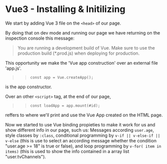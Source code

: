 # Vue3 - Installing & Initilizing

We start by adding Vue 3 file on the `<head>` of our page.

By doing that on dev mode and running our page we have returning on the inspection console this message:
>You are running a development build of Vue.
Make sure to use the production build (*.prod.js) when deploying for production.

This opportunity we make the 'Vue app construction' over an external file 'app.js'.

>> `const app = Vue.createApp();`

is the app constructor.

Over an other `<script>` tag, at the end of our page,

>> `const loadApp = app.mount(#id);`

reffers to where we'll print and use the Vue App created on the HTML page.

Now we started to use Vue binding propieties to make it work for us and show different info in our page, such us:
Messages according `user.age`, style classes by `:class`, conditional programming by `v-if || v-else-if || v-else` (this is use to select an according message whether the condition "user.age >= 18" is true or false), and loop programming by `v-for( item in items)` (this is used to show the info contained in a array list "user.tvChannels").